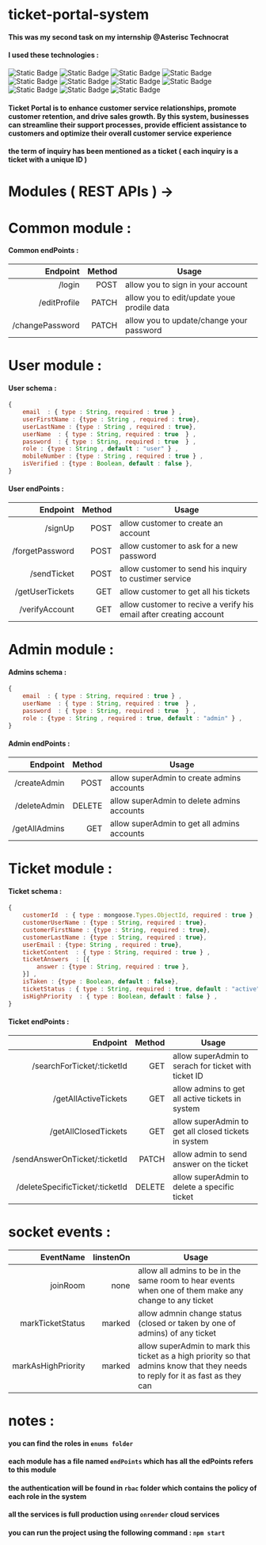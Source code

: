 # ticket-portal-system

#### This was my second task on my internship @Asterisc Technocrat 

#### I used these technologies :
![Static Badge](https://img.shields.io/badge/5.1.1-bcrypt-red)
![Static Badge](https://img.shields.io/badge/16.3.1-dotenv-yellow)
![Static Badge](https://img.shields.io/badge/4.18.2-express-blue)
![Static Badge](https://img.shields.io/badge/17.10.1-joi-green)
![Static Badge](https://img.shields.io/badge/9.0.2-jsonwebtoken-purple)
![Static Badge](https://img.shields.io/badge/7.0.4-mongoose-white)
![Static Badge](https://img.shields.io/badge/20.5.0-node-darkgreen)
![Static Badge](https://img.shields.io/badge/6.9.4-nodemailer-orange)
![Static Badge](https://img.shields.io/badge/3.0.1-nodemon-09c)
![Static Badge](https://img.shields.io/badge/socket.io-4.7.2-03E)
![Static Badge](https://img.shields.io/badge/easy_rbac-3.2.0-08A)


#### Ticket Portal is to enhance customer service relationships, promote customer retention, and drive sales growth. By this system, businesses can streamline their support processes, provide efficient assistance to customers and optimize their overall customer service experience

#### the term of inquiry has been mentioned as a ticket ( each inquiry is a ticket with a unique ID )

# Modules ( REST APIs ) -> 

# Common module :

#### Common endPoints : 

|Endpoint|Method|Usage
|-------:|-----:|-----
|/login|POST|allow you to sign in your account
|/editProfile|PATCH|allow you to edit/update youe prodile data
|/changePassword|PATCH|allow you to update/change your password


# User module :

#### User schema : 

```JavaScript
{
    email  : { type : String, required : true } , 
    userFirstName : {type : String , required : true},
    userLastName : {type : String , required : true},
    userName  : { type : String, required : true  } , 
    password  : { type : String, required : true  } , 
    role : {type : String , default : "user" } ,
    mobileNumber : {type : String , required : true } ,
    isVerified : {type : Boolean, default : false },
}

```

#### User endPoints : 

|Endpoint|Method|Usage
|-------:|-----:|-----
|/signUp|POST|allow customer to create an account 
|/forgetPassword|POST|allow customer to ask for a new password
|/sendTicket|POST|allow customer to send his inquiry to custimer service 
|/getUserTickets|GET|allow customer to get all his tickets 
|/verifyAccount|GET|allow customer to recive a verify his email after creating account


# Admin module :

#### Admins schema : 

```JavaScript
{
    email  : { type : String, required : true } , 
    userName  : { type : String, required : true  } , 
    password  : { type : String, required : true  } , 
    role : {type : String , required : true, default : "admin" } ,
}

```

#### Admin endPoints : 

|Endpoint|Method|Usage
|-------:|-----:|-----
|/createAdmin|POST|allow superAdmin to create admins accounts 
|/deleteAdmin|DELETE|allow superAdmin to delete admins accounts  
|/getAllAdmins|GET|allow superAdmin to get all admins accounts  


# Ticket module :

#### Ticket schema : 

```JavaScript
{
    customerId  : { type : mongoose.Types.ObjectId, required : true } , 
    customerUserName : {type : String, required : true},
    customerFirstName : {type : String, required : true},
    customerLastName : {type : String, required : true},
    userEmail : {type: String , required : true},
    ticketContent  : { type : String, required : true } , 
    ticketAnswers  : [{
        answer : {type : String, required : true },
    }] , 
    isTaken : {type : Boolean, default : false},
    ticketStatus : { type : String, required : true, default : "active"} , // ( active , closed )
    isHighPriority  : { type : Boolean, default : false } , 
}

```

#### Ticket endPoints : 

|Endpoint|Method|Usage
|-------:|-----:|-----
|/searchForTicket/:ticketId|GET|allow superAdmin to serach for ticket with ticket ID 
|/getAllActiveTickets|GET|allow admins to get all active tickets in system 
|/getAllClosedTickets|GET|allow superAdmin to get all closed tickets in system 
|/sendAnswerOnTicket/:ticketId|PATCH|allow admin to send answer on the ticket 
|/deleteSpecificTicket/:ticketId|DELETE|allow superAdmin to delete a specific ticket  


# socket events :
|EventName|linstenOn|Usage
|-------:|-----:|-----
|joinRoom|none|allow all admins to be in the same room to hear events when one of them make any change to any ticket 
|markTicketStatus|marked|allow admnin change status (closed or taken by one of admins) of any ticket 
|markAsHighPriority|marked|allow superAdmin to mark this ticket as a high priority so that admins know that they needs to reply for it as fast as they can 




# notes :
#### you can find the roles in `enums folder`

#### each module has a file named `endPoints` which has all the edPoints refers to this module 

#### the authentication will be found in `rbac` folder which contains the policy of each role in the system

#### all the services is full production using `onrender` cloud services

#### you can run the project using the following command : `npm start`

